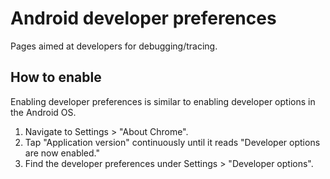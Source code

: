 # Android developer preferences

Pages aimed at developers for debugging/tracing.

## How to enable

Enabling developer preferences is similar to enabling developer options in the
Android OS.

1. Navigate to Settings > "About Chrome".
2. Tap "Application version" continuously until it reads "Developer options are
   now enabled."
3. Find the developer preferences under Settings > "Developer options".
